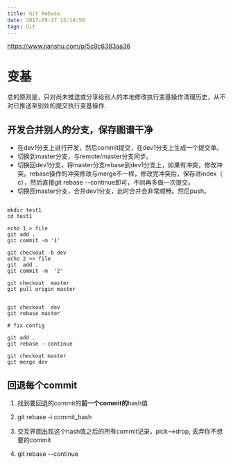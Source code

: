 ```yaml
---
title: Git Rebase
date: 2017-09-17 15:14:50
tags: Git
---
```


https://www.jianshu.com/p/5c9c6383aa36﻿


# 变基

总的原则是，只对尚未推送或分享给别人的本地修改执行变基操作清理历史，从不对已推送至别处的提交执行变基操作.


## 开发合并别人的分支，保存图谱干净

* 在dev1分支上进行开发，然后commit提交，在dev1分支上生成一个提交单。
* 切换到master分支，与remote/master分支同步。
* 切换回dev1分支，将master分支rebase到dev1分支上，如果有冲突，修改冲突。rebase操作的冲突修改与merge不一样，修改完冲突后，保存进index（ c），然后直接git rebase --continue即可，不同再多做一次提交。
* 切换回master分支，合并dev1分支，此时合并会非常顺畅。然后push。



```

mkdir test1
cd test1

echo 1 > file
git add .
git commit -m '1'

git checkout -b dev
echo 2 >> file
git  add .
git commit -m  '2'

git checkout  master
git pull origin master


git checkout  dev
git rebase master

# fix config

git add .
git rebase --continue

git checkout master
git merge dev

```



## 回退每个commit


1. 找到要回退的commit的**前一个commit的**hash值

2. git rebase -i commit_hash

3. 交互界面出现这个hash值之后的所有commit记录，pick-->drop, 丢弃你不想要的commit

4. git rebase --continue





